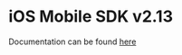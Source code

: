 # iOS Mobile SDK v2.13

Documentation can be found [here](https://developers.sumsub.com/msdk/chatbot/)
